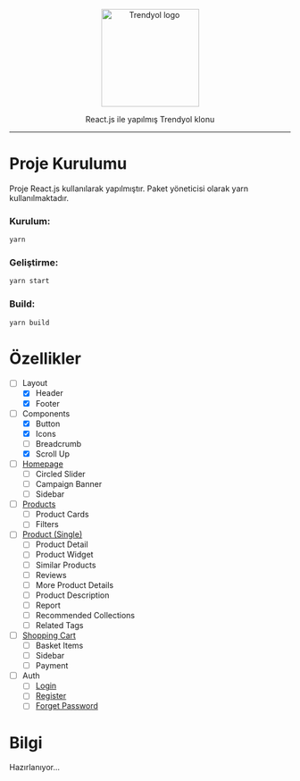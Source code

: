 <p align="center">
    <img width="175" src="https://cdn.dsmcdn.com/web/logo/ty-logo.svg" alt="Trendyol logo">
</p>
<p align="center">
  React.js ile yapılmış Trendyol klonu
</p>

---

# Proje Kurulumu

Proje React.js kullanılarak yapılmıştır. Paket yöneticisi olarak yarn kullanılmaktadır.

### Kurulum:

```bash
yarn
```

### Geliştirme:

```bash
yarn start
```

### Build:

```bash
yarn build
```

# Özellikler

- [ ] Layout
    - [x] Header
    - [x] Footer
- [ ] Components
    - [x] Button
    - [x] Icons
    - [ ] Breadcrumb
    - [x] Scroll Up
- [ ] [Homepage](https://trendyol-clone.netlify.app)
    - [ ] Circled Slider
    - [ ] Campaign Banner
    - [ ] Sidebar
- [ ] [Products](https://trendyol-clone.netlify.app/urunler)
    - [ ] Product Cards
    - [ ] Filters
- [ ] [Product (Single)](https://trendyol-clone.netlify.app/urun)
    - [ ] Product Detail
    - [ ] Product Widget
    - [ ] Similar Products
    - [ ] Reviews
    - [ ] More Product Details
    - [ ] Product Description
    - [ ] Report
    - [ ] Recommended Collections
    - [ ] Related Tags
- [ ] [Shopping Cart](https://trendyol-clone.netlify.app/sepet)
    - [ ] Basket Items
    - [ ] Sidebar
    - [ ] Payment
- [ ] Auth
    - [ ] [Login](https://trendyol-clone.netlify.app/giris)
    - [ ] [Register](https://trendyol-clone.netlify.app/uyelik)
    - [ ] [Forget Password](https://trendyol-clone.netlify.app/sifremiunuttum)

# Bilgi

Hazırlanıyor...
